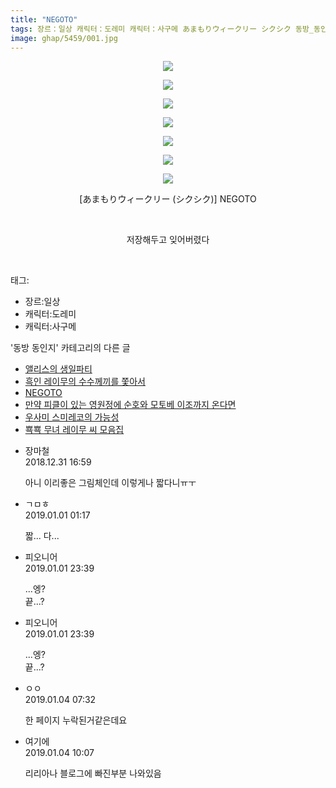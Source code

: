 ```yaml
---
title: "NEGOTO"
tags: 장르：일상 캐릭터：도레미 캐릭터：사구메 あまもりウィークリー シクシク 동방_동인지
image: ghap/5459/001.jpg
---
```

<div class="article">
<p style="text-align: center; clear: none; float: none;"><img src="{{ site.nasurl }}/ghap/5459/001.jpg"/></p>
<p style="text-align: center; clear: none; float: none;"><img src="{{ site.nasurl }}/ghap/5459/002.jpg"/></p>
<p style="text-align: center; clear: none; float: none;"><img src="{{ site.nasurl }}/ghap/5459/003.jpg"/></p>
<p style="text-align: center; clear: none; float: none;"><img src="{{ site.nasurl }}/ghap/5459/004.jpg"/></p>
<p style="text-align: center; clear: none; float: none;"><img src="{{ site.nasurl }}/ghap/5459/005.jpg"/></p>
<p style="text-align: center; clear: none; float: none;"><img src="{{ site.nasurl }}/ghap/5459/006.jpg"/></p>
<p style="text-align: center; clear: none; float: none;"><img src="{{ site.nasurl }}/ghap/5459/007.jpg"/></p>
<p style="text-align: center; clear: none; float: none;">[あまもりウィークリー (シクシク)] NEGOTO</p>
<p style="text-align: center; clear: none; float: none;"><br/></p>
<p style="text-align: center; clear: none; float: none;">저장해두고 잊어버렸다</p>
<p><br/></p>
</div><div class="tagTrail">
<p>태그: </p>
<ul>
<li>장르:일상</li>
<li>캐릭터:도레미</li>
<li>캐릭터:사구메</li>
</ul>
</div><div class="another">
<p>'동방 동인지' 카테고리의 다른 글</p>
<ul>
<li><a href="/2019-01-02-ghap_5502">앨리스의 생일파티</a></li>
<li><a href="/2019-01-02-ghap_5491">흑인 레이무의 수수께끼를 쫓아서</a></li>
<li><a href="/2018-12-31-ghap_5459">NEGOTO</a></li>
<li><a href="/2018-12-26-ghap_5447">만약 피클이 있는 영원정에 순호와 모토베 이조까지 온다면</a></li>
<li><a href="/2018-12-21-ghap_5376">우사미 스미레코의 가능성</a></li>
<li><a href="/2018-12-18-ghap_5362">뾱뾱 무녀 레이무 씨 모음집</a></li>
</ul>
</div><div class="comment">
<ul>
<li class="cb_thumb_off" id="comment15399020">
<div class="cb_comment_area">
<div class="cb_info_area">
<div class="cb_section">
<span class="cb_nick_name">장마철</span>
</div>
<div class="cb_section">
<span class="cb_date">2018.12.31 16:59 </span>
</div>
</div>
<div class="cb_dsc_comment">
<p class="cb_dsc">
											아니 이리좋은 그림체인데 이렇게나 짧다니ㅠㅜ
										</p>
</div>
</div></li>
<li class="cb_thumb_off" id="comment15399390">
<div class="cb_comment_area">
<div class="cb_info_area">
<div class="cb_section">
<span class="cb_nick_name">ㄱㅁㅎ</span>
</div>
<div class="cb_section">
<span class="cb_date">2019.01.01 01:17 </span>
</div>
</div>
<div class="cb_dsc_comment">
<p class="cb_dsc">
											짧... 다...
										</p>
</div>
</div></li>
<li class="cb_thumb_off" id="comment15400240">
<div class="cb_comment_area">
<div class="cb_info_area">
<div class="cb_section">
<span class="cb_nick_name">피오니어</span>
</div>
<div class="cb_section">
<span class="cb_date">2019.01.01 23:39 </span>
</div>
</div>
<div class="cb_dsc_comment">
<p class="cb_dsc">
											...엥?<br/>
끝...?
										</p>
</div>
</div></li>
<li class="cb_thumb_off" id="comment15400241">
<div class="cb_comment_area">
<div class="cb_info_area">
<div class="cb_section">
<span class="cb_nick_name">피오니어</span>
</div>
<div class="cb_section">
<span class="cb_date">2019.01.01 23:39 </span>
</div>
</div>
<div class="cb_dsc_comment">
<p class="cb_dsc">
											...엥?<br/>
끝...?
										</p>
</div>
</div></li>
<li class="cb_thumb_off" id="comment15402753">
<div class="cb_comment_area">
<div class="cb_info_area">
<div class="cb_section">
<span class="cb_nick_name">ㅇㅇ</span>
</div>
<div class="cb_section">
<span class="cb_date">2019.01.04 07:32 </span>
</div>
</div>
<div class="cb_dsc_comment">
<p class="cb_dsc">
											한 페이지 누락된거같은데요
										</p>
</div>
</div></li>
<li class="cb_thumb_off" id="comment15403037">
<div class="cb_comment_area">
<div class="cb_info_area">
<div class="cb_section">
<span class="cb_nick_name">여기에</span>
</div>
<div class="cb_section">
<span class="cb_date">2019.01.04 10:07 </span>
</div>
</div>
<div class="cb_dsc_comment">
<p class="cb_dsc">
											리리아나 블로그에 빠진부분 나와있음
										</p>
</div>
</div></li>
</ul>
</div>